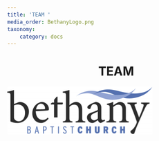 ```yaml
---
title: 'TEAM '
media_order: BethanyLogo.png
taxonomy:
    category: docs
---
```


# **<center>TEAM</center>**

![alt-text](BethanyLogo.png "Bethany Baptist Church Logo")


